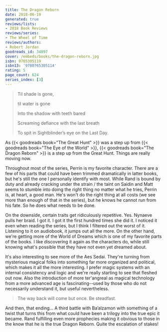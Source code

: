```yaml
---
title: The Dragon Reborn
date: 2018-06-19
generated: true
reviews/lists:
- 2018 Book Reviews
reviews/series:
- The Wheel of Time
reviews/authors:
- Robert Jordan
goodreads_id: 34897
cover: /embeds/books/the-dragon-reborn.jpg
isbn: 0765305119
isbn13: '9780765305114'
rating: 5
page_count: 624
series_index: [3]
---
```

> Til shade is gone,  
>
> til water is gone  
>
> Into the shadow with teeth bared  
>
> Screaming defiance with the last breath  
>
> To spit in Sightblinder’s eye on the Last Day.  

<!--more-->

As {{< goodreads book="The Great Hunt" >}} was a step up from {{< goodreads book="The Eye of the World" >}}, {{< goodreads book="The Dragon Reborn" >}} is a step up from the Great Hunt. Things are really moving now.  

Throughout most of the series, Perrin is my favorite character. There are a few of his parts that could have been trimmed dramatically in latter books, but he's still the one I personally identify with most. While Rand is bound by duty and already cracking under the strain / the taint on Saidin and Matt seems to stumble into doing the right thing no matter what he tries, Perrin is, at heart, a good man. He's won't do the right thing at all costs (we see more than enough of that in the series), but he knows he cannot run from his fate. So he does what needs to be done.  

On the downside, certain traits get ridiculously repetitive. Yes. Nynaeve pulls her braid. I got it. I got it the first hundred times she did it. I noticed it even when reading the series, but I think I filtered out the worst of it. Listening to it on audiobook, it jumps out all the more. On the other hand, we're getting more of the World of Dreams which is one of my favorite parts of the books. I like discovering it again as the characters do, while still knowing what's possible that they have not even yet dreamed about.  

It's also interesting to see more of the Aes Sedai. They're turning from mysterious magical folks into something far more organized and political, which makes it all the more interesting. I prefer magic systems with an internal consistency and logic and we're really starting to see that fleshed out now. Also the introduction of more ter'angreal as magical technology from a more advanced age is fascinating--used by those who do not necessarily understand it, but useful nevertheless.  

> The way back will come but once. Be steadfast.

And then, that ending... A third battle with Ba’alzamon with something of a twist that turns this from what could have been a trilogy into the true epic it became. Rand fulfilling even more prophecies making it obvious to those in the know that he is the true Dragon Reborn. Quite the escalation of stakes!